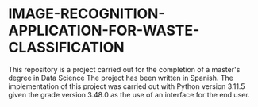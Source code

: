 # IMAGE-RECOGNITION-APPLICATION-FOR-WASTE-CLASSIFICATION
This repository is a project carried out for the completion of a master's degree in Data Science
The project has been written in Spanish.
The implementation of this project was carried out with Python version 3.11.5 given the grade version 3.48.0 as the use of an interface for the end user.
